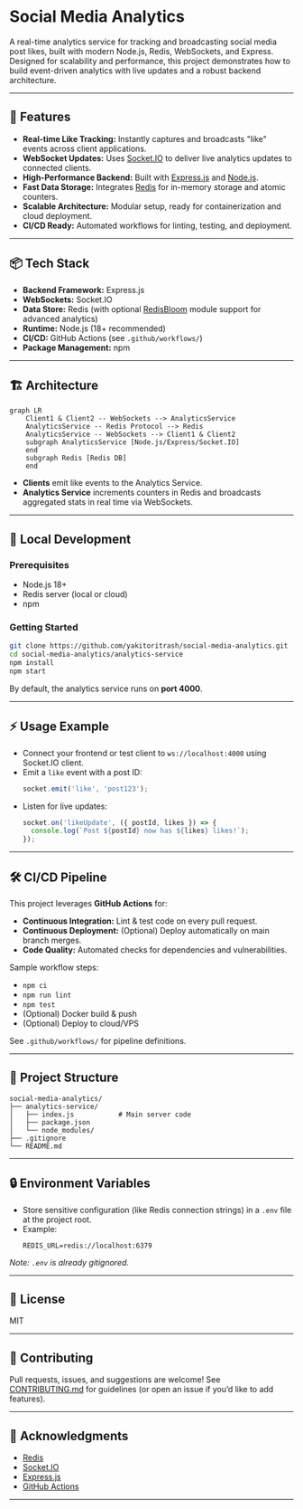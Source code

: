 # Social Media Analytics

A real-time analytics service for tracking and broadcasting social media post likes, built with modern Node.js, Redis, WebSockets, and Express. Designed for scalability and performance, this project demonstrates how to build event-driven analytics with live updates and a robust backend architecture.

---

## 🚀 Features

- **Real-time Like Tracking:** Instantly captures and broadcasts "like" events across client applications.
- **WebSocket Updates:** Uses [Socket.IO](https://socket.io/) to deliver live analytics updates to connected clients.
- **High-Performance Backend:** Built with [Express.js](https://expressjs.com/) and [Node.js](https://nodejs.org/en).
- **Fast Data Storage:** Integrates [Redis](https://redis.io/) for in-memory storage and atomic counters.
- **Scalable Architecture:** Modular setup, ready for containerization and cloud deployment.
- **CI/CD Ready:** Automated workflows for linting, testing, and deployment.

---

## 📦 Tech Stack

- **Backend Framework:** Express.js
- **WebSockets:** Socket.IO
- **Data Store:** Redis (with optional [RedisBloom](https://redis.io/docs/data-types/probabilistic/) module support for advanced analytics)
- **Runtime:** Node.js (18+ recommended)
- **CI/CD:** GitHub Actions (see `.github/workflows/`)
- **Package Management:** npm

---

## 🏗️ Architecture

```mermaid
graph LR
    Client1 & Client2 -- WebSockets --> AnalyticsService
    AnalyticsService -- Redis Protocol --> Redis
    AnalyticsService -- WebSockets --> Client1 & Client2
    subgraph AnalyticsService [Node.js/Express/Socket.IO]
    end
    subgraph Redis [Redis DB]
    end
```

- **Clients** emit like events to the Analytics Service.
- **Analytics Service** increments counters in Redis and broadcasts aggregated stats in real time via WebSockets.

---

## 🚦 Local Development

### Prerequisites

- Node.js 18+
- Redis server (local or cloud)
- npm

### Getting Started

```bash
git clone https://github.com/yakitoritrash/social-media-analytics.git
cd social-media-analytics/analytics-service
npm install
npm start
```

By default, the analytics service runs on **port 4000**.

---

## ⚡ Usage Example

- Connect your frontend or test client to `ws://localhost:4000` using Socket.IO client.
- Emit a `like` event with a post ID:
    ```js
    socket.emit('like', 'post123');
    ```
- Listen for live updates:
    ```js
    socket.on('likeUpdate', ({ postId, likes }) => {
      console.log(`Post ${postId} now has ${likes} likes!`);
    });
    ```

---

## 🛠️ CI/CD Pipeline

This project leverages **GitHub Actions** for:

- **Continuous Integration:** Lint & test code on every pull request.
- **Continuous Deployment:** (Optional) Deploy automatically on main branch merges.
- **Code Quality:** Automated checks for dependencies and vulnerabilities.

Sample workflow steps:

- `npm ci`
- `npm run lint`
- `npm test`
- (Optional) Docker build & push
- (Optional) Deploy to cloud/VPS

See `.github/workflows/` for pipeline definitions.

---

## 📁 Project Structure

```
social-media-analytics/
├── analytics-service/
│   ├── index.js           # Main server code
│   ├── package.json
│   └── node_modules/
├── .gitignore
└── README.md
```

---

## 🔒 Environment Variables

- Store sensitive configuration (like Redis connection strings) in a `.env` file at the project root.
- Example:
    ```
    REDIS_URL=redis://localhost:6379
    ```

*Note: `.env` is already gitignored.*

---

## 📜 License

MIT

---

## 🤝 Contributing

Pull requests, issues, and suggestions are welcome! See [CONTRIBUTING.md](CONTRIBUTING.md) for guidelines (or open an issue if you’d like to add features).

---

## 🙏 Acknowledgments

- [Redis](https://redis.io/)
- [Socket.IO](https://socket.io/)
- [Express.js](https://expressjs.com/)
- [GitHub Actions](https://github.com/features/actions)

---
